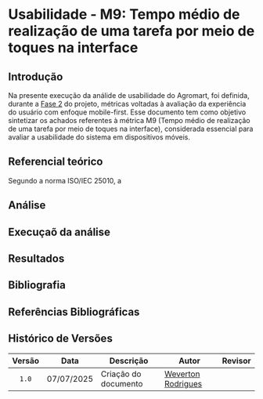 # Usabilidade - M9: Tempo médio de realização de uma tarefa por meio de toques na interface
## Introdução

Na presente execução da análide de usabilidade do Agromart, foi definida, durante a [Fase 2](https://fcte-qualidade-de-software-1.github.io/2025-1-T01--Betty-Snyder/gqm/gqm/#selecao-das-metricas) do projeto, métricas voltadas à avaliação da experiência do usuário com enfoque mobile-first. 
Esse documento tem como objetivo sintetizar os achados referentes à métrica M9 (Tempo médio de realização de uma tarefa por meio de toques na interface), considerada essencial para avaliar a usabilidade do sistema em dispositivos móveis.

## Referencial teórico 

Segundo a norma ISO/IEC 25010, a 

## Análise

## Execuçaõ da análise

## Resultados

## Bibliografia

## Referências Bibliográficas

## Histórico de Versões

|Versão|Data|Descrição|Autor|Revisor|
|:----:|----|---------|-----|:-------:|
|`1.0`|07/07/2025|Criação do documento| [Weverton Rodrigues](https://github.com/vevetin) ||